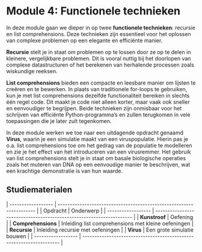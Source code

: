 # Module 4: Functionele technieken

In deze module gaan we dieper in op twee **functionele technieken**: recursie en list comprehensions. Deze technieken zijn essentieel voor het oplossen van complexe problemen op een elegante en efficiënte manier.

**Recursie** stelt je in staat om problemen op te lossen door ze op te delen in kleinere, vergelijkbare problemen. Dit is vooral nuttig bij het doorlopen van complexe datastructuren of het berekenen van herhalende processen zoals wiskundige reeksen.

**List comprehensions** bieden een compacte en leesbare manier om lijsten te creëren en te bewerken. In plaats van traditionele for-loops te gebruiken, kun je met list comprehensions dezelfde functionaliteit bereiken in slechts één regel code. Dit maakt je code niet alleen korter, maar vaak ook sneller en eenvoudiger te begrijpen. Beide technieken zijn onmisbaar voor het schrijven van efficiënte Python-programma’s en zullen terugkomen in vele toepassingen die je later zult tegenkomen.

In deze module werken we toe naar een uitdagende opdracht genaamd **Virus**, waarin je een simulatie maakt van een viruspopulatie. Hierin pas je o.a. list comprehensions toe om het gedrag van de populatie te modelleren en zie je het effect van het introduceren van een virusremmer. Het gebruik van list comprehensions stelt je in staat om basale biologische operaties zoals het muteren van DNA op een eenvoudige manier te beschrijven, wat een krachtige demonstratie is van hun waarde.

## Studiematerialen

| ------------------ | -------------------------------------------------------------------- |
| Opdracht           | Onderwerp                                                            |
| ------------------ | -------------------------------------------------------------------- |
| **Kunstroof**      | Oefening |
| **Comprehensions** | Inleiding list comprehensions met kleine oefeningen |
| **Recursie**       | Inleiding recursie met oefeningen |
| **Virus**          | Een grote simulatie bouwen                          |
| ------------------ | -------------------------------------------------------------------- |
